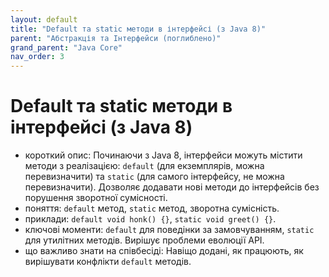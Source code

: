 ```yaml
---
layout: default
title: "Default та static методи в інтерфейсі (з Java 8)"
parent: "Абстракція та Інтерфейси (поглиблено)"
grand_parent: "Java Core"
nav_order: 3
---
```


# Default та static методи в інтерфейсі (з Java 8)

*   короткий опис: Починаючи з Java 8, інтерфейси можуть містити методи з реалізацією: `default` (для екземплярів, можна перевизначити) та `static` (для самого інтерфейсу, не можна перевизначити). Дозволяє додавати нові методи до інтерфейсів без порушення зворотної сумісності.
*   поняття: `default` метод, `static` метод, зворотна сумісність.
*   приклади: `default void honk() {}`, `static void greet() {}`.
*   ключові моменти: `default` для поведінки за замовчуванням, `static` для утилітних методів. Вирішує проблеми еволюції API.
*   що важливо знати на співбесіді: Навіщо додані, як працюють, як вирішувати конфлікти `default` методів.
